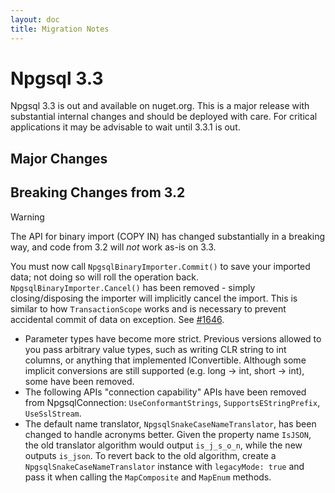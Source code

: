 ```yaml
---
layout: doc
title: Migration Notes
---
```


# Npgsql 3.3

Npgsql 3.3 is out and available on nuget.org. This is a major release with substantial internal changes and should be deployed with care. For critical applications it may be advisable to wait until 3.3.1 is out.

<TYPE HANDLING>
<ASYNC AVOIDANCE>

## Major Changes


## Breaking Changes from 3.2

> [!Warning]
> The API for binary import (COPY IN) has changed substantially in a breaking way, and code from 3.2 will *not* work as-is on 3.3.
>
> You must now call `NpgsqlBinaryImporter.Commit()` to save your imported data; not doing so will roll the operation back. `NpgsqlBinaryImporter.Cancel()` has been removed - simply closing/disposing the importer will implicitly cancel the import. This is similar to how `TransactionScope` works and is necessary to prevent accidental commit of data on exception. See [#1646](https://github.com/npgsql/npgsql/issues/1646).

* Parameter types have become more strict. Previous versions allowed to you pass arbitrary value types, such as writing CLR string to int columns, or anything that implemented IConvertible. Although some implicit conversions are still supported (e.g. long -> int, short -> int), some have been removed.
* The following APIs "connection capability" APIs have been removed from NpgsqlConnection: `UseConformantStrings`, `SupportsEStringPrefix`, `UseSslStream`.
* The default name translator, `NpgsqlSnakeCaseNameTranslator`, has been changed to handle acronyms better. Given the property name `IsJSON`, the old translator algorithm would output `is_j_s_o_n`, while the new outputs `is_json`. To revert back to the old algorithm, create a `NpgsqlSnakeCaseNameTranslator` instance with `legacyMode: true` and pass it when calling the `MapComposite` and `MapEnum` methods.